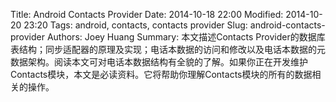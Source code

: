 Title: Android Contacts Provider
Date: 2014-10-18 22:00
Modified: 2014-10-20 23:20
Tags: android, contacts, contacts provider
Slug: android-contacts-provider
Authors: Joey Huang
Summary: 本文描述Contacts Provider的数据库表结构；同步适配器的原理及实现；电话本数据的访问和修改以及电话本数据的元数据架构。阅读本文可对电话本数据结构有全貌的了解。如果你正在开发维护Contacts模块，本文是必读资料。它将帮助你理解Contacts模块的所有的数据相关的操作。



